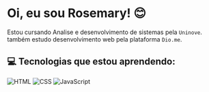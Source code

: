 # Oi, eu sou Rosemary! 😊

Estou cursando Analise e desenvolvimento de sistemas pela `Uninove`. <br>
também estudo desenvolvimento web pela plataforma `Dio.me`.

## 💻 Tecnologias que estou aprendendo: 
![HTML](https://img.shields.io/badge/HTML5-E34F26?style=for-the-badge&logo=html5&logoColor=white)
![CSS](https://img.shields.io/badge/CSS3-1572B6?style=for-the-badge&logo=css3&logoColor=white)
![JavaScript](https://img.shields.io/badge/JavaScript-F7DF1E?style=for-the-badge&logo=javascript&logoColor=black)
